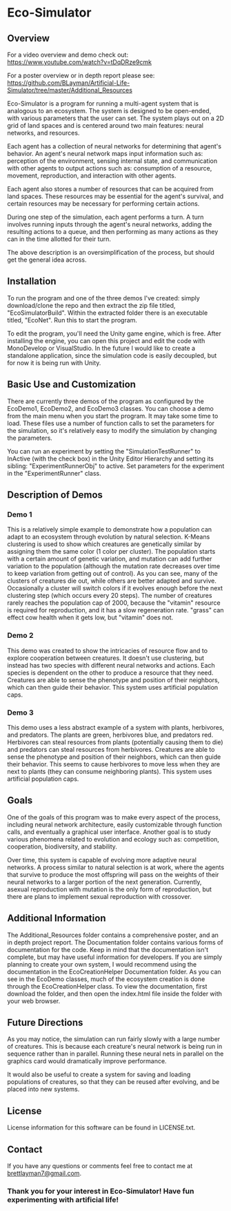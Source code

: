 # Eco-Simulator

## Overview

For a video overview and demo check out: https://www.youtube.com/watch?v=tDqDRze9cmk

For a poster overview or in depth report please see: https://github.com/BLayman/Artificial-Life-Simulator/tree/master/Additional_Resources

Eco-Simulator is a program for running a multi-agent system that is analogous to an ecosystem. The system is designed to be
open-ended, with various parameters that the user can set. The system plays out on a 2D grid of land spaces and is centered around two main
features: neural networks, and resources.

Each agent has a collection of neural networks for determining that agent's behavior. An agent's neural network maps input information
such as: perception of the environment, sensing internal state, and communication with other agents to output actions such as: consumption
of a resource, movement, reproduction, and interaction with other agents.

Each agent also stores a number of resources that can be acquired from land spaces. These resources may be essential for the agent's
survival, and certain resources may be necessary for performing certain actions.

During one step of the simulation, each agent performs a turn. A turn involves running inputs through the agent's neural networks,
adding the resulting actions to a queue, and then performing as many actions as they can in the time allotted for their turn.

The above description is an oversimplification of the process, but should get the general idea across.

## Installation

To run the program and one of the three demos I've created: simply download/clone the repo and then extract the zip file titled, "EcoSimulatorBuild". Within the extracted folder there is an executable titled, "EcoNet". Run this to start the program.

To edit the program, you'll need the Unity game engine, which is free. After installing the engine, you can open this project and edit the code with MonoDevelop or VisualStudio. In the future I would like to create a standalone application, since the simulation code is easily decoupled, but for now it is being run with Unity.

## Basic Use and Customization

There are currently three demos of the program as configured by the EcoDemo1, EcoDemo2, and EcoDemo3 classes. You can choose a demo from the main menu when you start the program. It may take some time to load. These files use a number of function calls to set the parameters for the simulation, so it's relatively easy to modify the simulation by changing the parameters.

You can run an experiment by setting the "SimulationTestRunner" to InActive (with the check box) in the Unity Editor Hierarchy and setting its sibling: "ExperimentRunnerObj" to active. Set parameters for the experiment in the "ExperimentRunner" class.

## Description of Demos

### Demo 1

This is a relatively simple example to demonstrate how a population can adapt to an ecosystem through evolution by natural selection. K-Means clustering is used to show which creatures are genetically similar by assigning them the same color (1 color per cluster). The population starts with a certain amount of genetic variation, and mutation can add further variation to the population (although the mutation rate decreases over time to keep variation from getting out of control). As you can see, many of the clusters of creatures die out, while others are better adapted and survive. Occasionally a cluster will switch colors if it evolves enough before the next clustering step (which occurs every 20 steps). The number of creatures rarely reaches the population cap of 2000, because the "vitamin" resource is required for reproduction, and it has a slow regeneration rate. "grass" can effect cow health when it gets low, but "vitamin" does not.

### Demo 2

This demo was created to show the intricacies of resource flow and to explore cooperation between creatures. It doesn't use clustering, but instead has two species with different neural networks and actions. Each species is dependent on the other to produce a resource that they need. Creatures are able to sense the phenotype and position of their neighbors, which can then guide their behavior. This system uses artificial population caps.

### Demo 3

This demo uses a less abstract example of a system with plants, herbivores, and predators. The plants are green, herbivores blue, and predators red. Herbivores can steal resources from plants (potentially causing them to die) and predators can steal resources from herbivores. Creatures are able to sense the phenotype and position of their neighbors, which can then guide their behavior. This seems to cause herbivores to move less when they are next to plants (they can consume neighboring plants). This system uses artificial population caps.

## Goals

One of the goals of this program was to make every aspect of the process, including neural network architecture, easily customizable through function calls, and eventually a graphical user interface. Another goal is to study various phenomena related to evolution and ecology such as: competition, cooperation, biodiversity, and stability.

Over time, this system is capable of evolving more adaptive neural networks. A process similar to natural selection is at work, where the
agents that survive to produce the most offspring will pass on the weights of their neural networks to a larger portion of the next generation.
Currently, asexual reproduction with mutation is the only form of reproduction, but there are plans to implement sexual reproduction with
crossover.

## Additional Information

The Additional_Resources folder contains a comprehensive poster, and an in depth project report. The Documentation folder contains various forms of documentation for the code. Keep in mind that the documentation isn't complete, but may have useful information for developers. If you are simply planning to create your own system, I would recommend using the documentation in the EcoCreationHelper Documentation folder. As you can see in the EcoDemo classes, much of the ecosystem creation is done through the EcoCreationHelper class. To view the documentation, first download the folder, and then open the index.html file inside the folder with your web browser.

## Future Directions

As you may notice, the simulation can run fairly slowly with a large number of creatures. This is because each creature's neural network is being run in sequence rather than in parallel. Running these neural nets in parallel on the graphics card would dramatically improve performance.

It would also be useful to create a system for saving and loading populations of creatures, so that they can be reused after evolving, and be placed into new systems.

## License
License information for this software can be found in LICENSE.txt.

## Contact
If you have any questions or comments feel free to contact me at brettlayman7@gmail.com.

### Thank you for your interest in Eco-Simulator! Have fun experimenting with artificial life!
